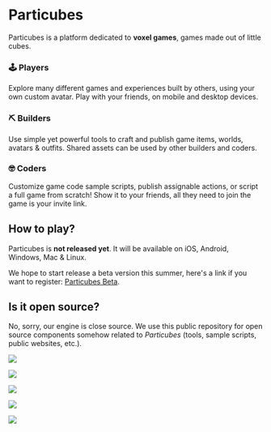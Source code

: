 # Particubes

Particubes is a platform dedicated to **voxel games**, games made out of little cubes.

### 🕹 Players

Explore many different games and experiences built by others, using your own custom avatar. Play with your friends, on mobile and desktop devices.

### ⛏ Builders

Use simple yet powerful tools to craft and publish game items, worlds, avatars & outfits. Shared assets can be used by other builders and coders.

### 🤓 Coders

Customize game code sample scripts, publish assignable actions, or script a full game from scratch! Show it to your friends, all they need to join the game is your invite link.

## How to play?

Particubes is **not released yet**. It will be available on iOS, Android, Windows, Mac & Linux.

We hope to start release a beta version this summer, here's a link if you want to register: [Particubes Beta](https://airtable.com/shr19FppC46PsvywY).

## Is it open source?

No, sorry, our engine is close source. We use this public repository for open source components somehow related to *Particubes* (tools, sample scripts, public websites, etc.).

![](images/games.png)

![](images/iphone-playing.png)

![](images/macos-playing.png)

![](images/macos-code-editor.png)

![](images/iphone-code-editor.png)



